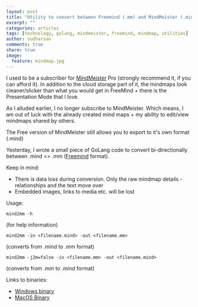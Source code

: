 ```yaml
---
layout: post
title: "Utility to convert between Freemind (.mm) and MindMeister (.mind) formats"
excerpt: ""
categories: articles
tags: [technology, golang, mindmeister, freemind, mindmap, utilities]
author: sudharsan
comments: true
share: true
image:
  feature: mindmap.jpg
---
```


I used to be a subscriber for [MindMeister](http://mindmeister.com) Pro (strongly recommend it, if you can afford it). In addition to the cloud storage part of it, the mindmaps look cleaner/slicker than what you would get in FreeMind + there is the Presentation Mode that I love.

As I alluded earlier, I no longer subscribe to MindMeister. Which means, I am out of luck with the already created mind maps + my ability to edit/view mindmaps shared by others.

The Free version of MindMeister still allows you to export to it's own format (.mind)

Yesterday, I wrote a small piece of GoLang code to convert bi-directionally between .mind <> .mm ([Freemind](http://freemind.sourceforge.net/wiki/index.php/Main_Page) format). 

Keep in mind:
- There is data loss during conversion. Only the raw mindmap details - relationships and the text move over
- Embedded images, links to media etc. will be lost

Usage:
```
mind2mm -h 
```
(for help information)
```
mind2mm -in <filename.mind> -out <filename.mm> 
```
(converts from .mind to .mm format)

```
mind2mm -j2m=false -in <filename.mm> -out <filename.mind> 
```
(converts from .mm to .mind format)

Links to binaries:
- [Windows binary](assets/files/mind2mm.exe)
- [MacOS Binary](assets/files/mind2mm)

